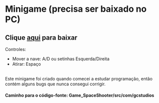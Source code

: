 # Minigame (precisa ser baixado no PC)
## Clique [aqui](https://onestudio.itch.io/dtwr/download/e1ODVmXZ79AqktoVO753JcgKBAWKkbzkSLLTbOz4) para baixar

 Controles:
- Mover a nave: A/D ou setinhas Esquerda/Direita
- Atirar: Espaço
 <br>
 Este minigame foi criado quando comecei a estudar programação, então contém alguns bugs que nunca consegui corrigir.
 
 #### Caminho para o código-fonte: Game_SpaceShooter/src/com/gcstudios
